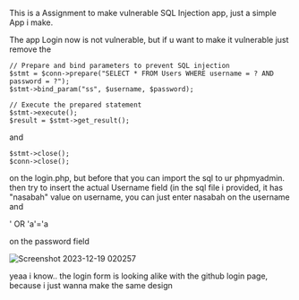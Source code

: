 This is a Assignment to make vulnerable SQL Injection app, just a simple App i make.

The app Login now is not vulnerable, but if u want to make it vulnerable just remove the


    // Prepare and bind parameters to prevent SQL injection
    $stmt = $conn->prepare("SELECT * FROM Users WHERE username = ? AND password = ?");
    $stmt->bind_param("ss", $username, $password);

    // Execute the prepared statement
    $stmt->execute();
    $result = $stmt->get_result();
 

and

    $stmt->close();
    $conn->close();

on the login.php, but before that you can import the sql to ur phpmyadmin.
then try to insert the actual Username field (in the sql file i provided, it has "nasabah" value on username, you
can just enter nasabah on the username and 

' OR 'a'='a 

on the password field

![Screenshot 2023-12-19 020257](https://github.com/YouKeyys/SQL-APP/assets/121857349/000ea690-155c-4ed4-94cd-cb4634665cd6)

yeaa i know.. the login form is looking alike with the github login page, because i just wanna make the same design
